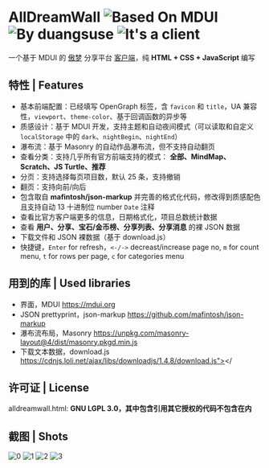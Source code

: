 # AllDreamWall ![Based On MDUI](https://img.shields.io/badge/HTML_UI_Framework-MDUI-pink.svg?style=flat-square) ![By duangsuse](https://img.shields.io/badge/author-duangsuse-green.svg?style=flat-square) ![It's a client](https://img.shields.io/badge/type-client-red.svg?style=flat-square)

一个基于 MDUI 的 [傲梦](https://all-dream.com) 分享平台 [客户端](https://duangsuse.github.io/alldreamwall/all_dream.html)，纯 __HTML + CSS + JavaScript__ 编写

## 特性 | Features

+ 基本前端配置：已经填写 OpenGraph 标签，含 `favicon` 和 `title`，UA 兼容性，`viewport`、`theme-color`、基于回调函数的异步等
+ 质感设计：基于 MDUI 开发，支持主题和自动夜间模式（可以读取和自定义 `localStorage` 中的 `dark`、`nightBegin`、`nightEnd`）
+ 瀑布流：基于 Masonry 的自动作品瀑布流，但不支持自动翻页
+ 查看分类：支持几乎所有官方前端支持的模式： __全部、MindMap、Scratch、JS Turtle、推荐__
+ 分页：支持选择每页项目数，默认 25 条，支持撤销
+ 翻页：支持向前/向后
+ 包含取自 __mafintosh/json-markup__ 并完善的格式化代码，修改得到质感配色且支持自动 13 十进制位 number `Date` 注释
+ 查看比官方客户端更多的信息，日期格式化，项目总数统计数据
+ 查看 __用户、分享、宝石/金币榜、分享列表、分享消息__ 的裸 JSON 数据
+ 下载文件和 JSON 裸数据（基于 download.js）
+ 快捷键，`Enter` for refresh，`<-/->` decreast/increase page no, `m` for count menu, `t` for rows per page, `c` for categories menu

## 用到的库 | Used libraries

+ 界面，MDUI https://mdui.org
+ JSON prettyprint，json-markup https://github.com/mafintosh/json-markup
+ 瀑布流布局，Masonry https://unpkg.com/masonry-layout@4/dist/masonry.pkgd.min.js
+ 下载文本数据，download.js https://cdnjs.loli.net/ajax/libs/downloadjs/1.4.8/download.js"></

## 许可证 | License

alldreamwall.html: __GNU LGPL 3.0，其中包含引用其它授权的代码不包含在内__

## 截图 | Shots

![0](https://github.com/duangsuse/alldreamwall/raw/master/Screenshot_20180718_204626.png)
![1](https://raw.githubusercontent.com/duangsuse/alldreamwall/master/Screenshot_20180718_223457.png)
![2](https://raw.githubusercontent.com/duangsuse/alldreamwall/master/Screenshot_20180718_223512.png)
![3](https://raw.githubusercontent.com/duangsuse/alldreamwall/master/Screenshot_20180718_223600.png)

